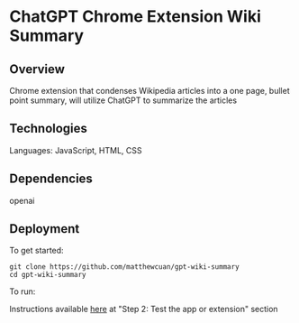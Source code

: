 # ChatGPT Chrome Extension Wiki Summary

## Overview

Chrome extension that condenses Wikipedia articles into a one page, bullet point summary, will utilize ChatGPT to summarize the articles

## Technologies

Languages: JavaScript, HTML, CSS

## Dependencies

openai

## Deployment

To get started:

```
git clone https://github.com/matthewcuan/gpt-wiki-summary
cd gpt-wiki-summary
```

To run:

Instructions available [here](https://support.google.com/chrome/a/answer/2714278?hl=en) at "Step 2: Test the app or extension" section
